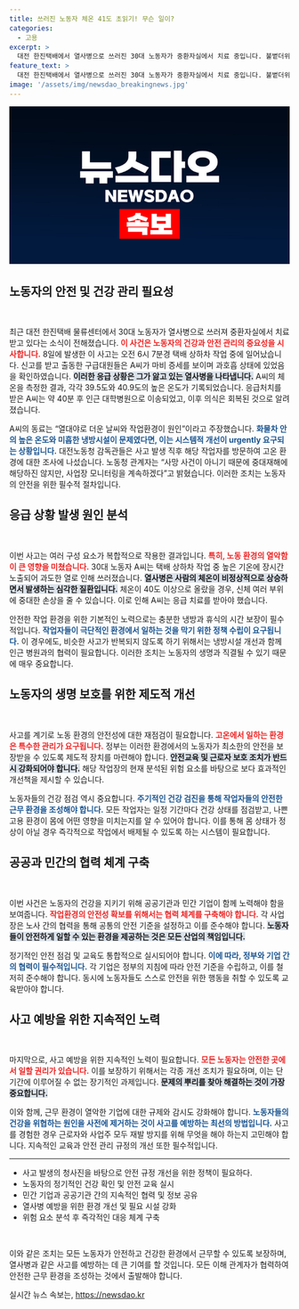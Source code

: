```yaml
---
title: 쓰러진 노동자 체온 41도 초읽기! 무슨 일이?
categories:
  - 고용
excerpt: >
  대전 한진택배에서 열사병으로 쓰러진 30대 노동자가 중환자실에서 치료 중입니다. 불볕더위 속 작업 환경이 문제로 지적되며, 노동청의 현장 조사도 진행 중입니다. 이 사건의 진상은 무엇일까요?
feature_text: >
  대전 한진택배에서 열사병으로 쓰러진 30대 노동자가 중환자실에서 치료 중입니다. 불볕더위 속 작업 환경이 문제로 지적되며, 노동청의 현장 조사도 진행 중입니다. 이 사건의 진상은 무엇일까요?
image: '/assets/img/newsdao_breakingnews.jpg'
---
```


<p><img src="/assets/img/newsdao_breakingnews.jpg" alt="cryptoinkorea 속보" /></p>

<h2 data-ke-size="size26">노동자의 안전 및 건강 관리 필요성</h2>

<p data-ke-size="size16">&nbsp;</p>

<p>최근 대전 한진택배 물류센터에서 30대 노동자가 열사병으로 쓰러져 중환자실에서 치료받고 있다는 소식이 전해졌습니다. <b><span style="color: #ee2323;">이 사건은 노동자의 건강과 안전 관리의 중요성을 시사합니다.</span></b> 8일에 발생한 이 사고는 오전 6시 7분경 택배 상하차 작업 중에 일어났습니다. 신고를 받고 출동한 구급대원들은 A씨가 마비 증세를 보이며 과호흡 상태에 있었음을 확인하였습니다. <b><span style="background-color: #21538527;">이러한 응급 상황은 그가 앓고 있는 열사병을 나타냅니다.</span></b> A씨의 체온을 측정한 결과, 각각 39.5도와 40.9도의 높은 온도가 기록되었습니다. 응급처치를 받은 A씨는 약 40분 후 인근 대학병원으로 이송되었고, 이후 의식은 회복된 것으로 알려졌습니다.</p>

<p>A씨의 동료는 “열대야로 더운 날씨와 작업환경이 원인”이라고 주장했습니다. <b><span style="color: #1a5490;">화물차 안의 높은 온도와 미흡한 냉방시설이 문제였다면, 이는 시스템적 개선이 urgently 요구되는 상황입니다.</span></b> 대전노동청 감독관들은 사고 발생 직후 해당 작업자를 방문하여 고온 환경에 대한 조사에 나섰습니다. 노동청 관계자는 “사망 사건이 아니기 때문에 중대재해에 해당하진 않지만, 사업장 모니터링을 계속하겠다”고 밝혔습니다. 이러한 조치는 노동자의 안전을 위한 필수적 절차입니다.</p>

<h2 data-ke-size="size26">응급 상황 발생 원인 분석</h2>

<p data-ke-size="size16">&nbsp;</p>

<p>이번 사고는 여러 구성 요소가 복합적으로 작용한 결과입니다. <b><span style="color: #ee2323;">특히, 노동 환경의 열악함이 큰 영향을 미쳤습니다.</span></b> 30대 노동자 A씨는 택배 상하차 작업 중 높은 기온에 장시간 노출되어 과도한 열로 인해 쓰러졌습니다. <b><span style="background-color: #21538527;">열사병은 사람의 체온이 비정상적으로 상승하면서 발생하는 심각한 질환입니다.</span></b> 체온이 40도 이상으로 올랐을 경우, 신체 여러 부위에 중대한 손상을 줄 수 있습니다. 이로 인해 A씨는 응급 치료를 받아야 했습니다.</p>

<p>안전한 작업 환경을 위한 기본적인 노력으로는 충분한 냉방과 휴식의 시간 보장이 필수적입니다. <b><span style="color: #1a5490;">작업자들이 극단적인 환경에서 일하는 것을 막기 위한 정책 수립이 요구됩니다.</span></b> 이 경우에도, 비슷한 사고가 반복되지 않도록 하기 위해서는 냉방시설 개선과 함께 인근 병원과의 협력이 필요합니다. 이러한 조치는 노동자의 생명과 직결될 수 있기 때문에 매우 중요합니다.</p>

<h2 data-ke-size="size26">노동자의 생명 보호를 위한 제도적 개선</h2>

<p data-ke-size="size16">&nbsp;</p>

<p>사고를 계기로 노동 환경의 안전성에 대한 재점검이 필요합니다. <b><span style="color: #ee2323;">고온에서 일하는 환경은 특수한 관리가 요구됩니다.</span></b> 정부는 이러한 환경에서의 노동자가 최소한의 안전을 보장받을 수 있도록 제도적 장치를 마련해야 합니다. <b><span style="background-color: #21538527;">안전교육 및 근로자 보호 조치가 반드시 강화되어야 합니다.</span></b> 해당 작업장의 현재 분석된 위험 요소를 바탕으로 보다 효과적인 개선책을 제시할 수 있습니다.</p>

<p>노동자들의 건강 점검 역시 중요합니다. <b><span style="color: #1a5490;">주기적인 건강 검진을 통해 작업자들의 안전한 근무 환경을 조성해야 합니다.</span></b> 모든 작업자는 일정 기간마다 건강 상태를 점검받고, 나쁜 고용 환경이 몸에 어떤 영향을 미치는지를 알 수 있어야 합니다. 이를 통해 몸 상태가 정상이 아닐 경우 즉각적으로 작업에서 배제될 수 있도록 하는 시스템이 필요합니다.</p>

<h2 data-ke-size="size26">공공과 민간의 협력 체계 구축</h2>

<p data-ke-size="size16">&nbsp;</p>

<p>이번 사건은 노동자의 건강을 지키기 위해 공공기관과 민간 기업이 함께 노력해야 함을 보여줍니다. <b><span style="color: #ee2323;">작업환경의 안전성 확보를 위해서는 협력 체계를 구축해야 합니다.</span></b> 각 사업장은 노사 간의 협력을 통해 공통의 안전 기준을 설정하고 이를 준수해야 합니다. <b><span style="background-color: #21538527;">노동자들이 안전하게 일할 수 있는 환경을 제공하는 것은 모든 산업의 책임입니다.</span></b> </p>

<p>정기적인 안전 점검 및 교육도 통합적으로 실시되어야 합니다. <b><span style="color: #1a5490;">이에 따라, 정부와 기업 간의 협력이 필수적입니다.</span></b> 각 기업은 정부의 지침에 따라 안전 기준을 수립하고, 이를 철저히 준수해야 합니다. 동시에 노동자들도 스스로 안전을 위한 행동을 취할 수 있도록 교육받아야 합니다.</p>

<h2 data-ke-size="size26">사고 예방을 위한 지속적인 노력</h2>

<p data-ke-size="size16">&nbsp;</p>

<p>마지막으로, 사고 예방을 위한 지속적인 노력이 필요합니다. <b><span style="color: #ee2323;">모든 노동자는 안전한 곳에서 일할 권리가 있습니다.</span></b> 이를 보장하기 위해서는 각종 개선 조치가 필요하며, 이는 단기간에 이루어질 수 없는 장기적인 과제입니다. <b><span style="background-color: #21538527;">문제의 뿌리를 찾아 해결하는 것이 가장 중요합니다.</span></b> </p>

<p>이와 함께, 근무 환경이 열악한 기업에 대한 규제와 감시도 강화해야 합니다. <b><span style="color: #1a5490;">노동자들의 건강을 위협하는 원인을 사전에 제거하는 것이 사고를 예방하는 최선의 방법입니다.</span></b> 사고를 경험한 경우 근로자와 사업주 모두 재발 방지를 위해 무엇을 해야 하는지 고민해야 합니다. 지속적인 교육과 안전 관리 규정의 개선 또한 필수적입니다.</p>

<hr />

<ul>
    <li>사고 발생의 청사진을 바탕으로 안전 규정 개선을 위한 정책이 필요하다.</li>
    <li>노동자의 정기적인 건강 확인 및 안전 교육 실시</li>
    <li>민간 기업과 공공기관 간의 지속적인 협력 및 정보 공유</li>
    <li>열사병 예방을 위한 환경 개선 및 필요 시설 강화</li>
    <li>위험 요소 분석 후 즉각적인 대응 체계 구축</li>
</ul>

<p data-ke-size="size16">&nbsp;</p>

<p>이와 같은 조치는 모든 노동자가 안전하고 건강한 환경에서 근무할 수 있도록 보장하며, 열사병과 같은 사고를 예방하는 데 큰 기여를 할 것입니다. 모든 이해 관계자가 협력하여 안전한 근무 환경을 조성하는 것에서 출발해야 합니다.</p>
실시간 뉴스 속보는, <a href="https://newsdao.kr" rel="dofollow">https://newsdao.kr</a>


